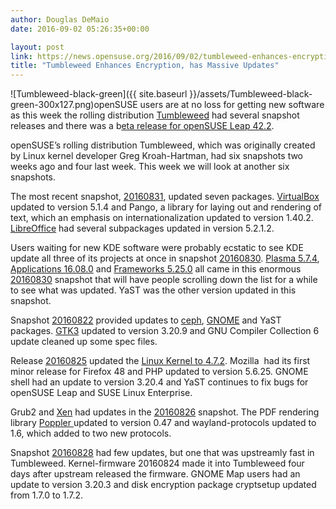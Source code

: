 ```yaml
---
author: Douglas DeMaio
date: 2016-09-02 05:26:35+00:00

layout: post
link: https://news.opensuse.org/2016/09/02/tumbleweed-enhances-encryption-updates-virtualbox-plasma/
title: "Tumbleweed Enhances Encryption, has Massive Updates"
---
```

![Tumbleweed-black-green]({{ site.baseurl }}/assets/Tumbleweed-black-green-300x127.png)openSUSE users are at no loss for getting new software as this week the rolling distribution [Tumbleweed](https://en.opensuse.org/Portal:Tumbleweed) had several snapshot releases and there was a b[eta release for openSUSE Leap 42.2](https://news.opensuse.org/2016/08/31/opensuse-releases-leap-beta-modifies-road-map/).

openSUSE’s rolling distribution Tumbleweed, which was originally created by Linux kernel developer Greg Kroah-Hartman, had six snapshots two weeks ago and four last week. This week we will look at another six snapshots.

The most recent snapshot, [20160831](https://lists.opensuse.org/opensuse-factory/2016-09/msg00049.html), updated seven packages. [VirtualBox ](https://www.virtualbox.org/wiki/Downloads)updated to version 5.1.4 and Pango, a library for laying out and rendering of text, which an emphasis on internationalization updated to version 1.40.2. [LibreOffice](https://www.libreoffice.org/download/libreoffice-fresh/) had several subpackages updated in version 5.2.1.2.

Users waiting for new KDE software were probably ecstatic to see KDE update all three of its projects at once in snapshot [20160830](https://lists.opensuse.org/opensuse-factory/2016-08/msg00585.html). [Plasma 5.7.4](https://www.kde.org/announcements/plasma-5.7.4.php), [Applications 16.08.0](https://www.kde.org/announcements/announce-applications-16.08.0.php) and [Frameworks 5.25.0](https://www.kde.org/announcements/kde-frameworks-5.25.0.php) all came in this enormous [20160830](https://lists.opensuse.org/opensuse-factory/2016-08/msg00585.html) snapshot that will have people scrolling down the list for a while to see what was updated. YaST was the other version updated in this snapshot.

Snapshot [20160822](https://lists.opensuse.org/opensuse-factory/2016-08/msg00451.html) provided updates to [ceph](http://ceph.com/), [GNOME](https://www.gnome.org/) and YaST packages. [GTK3](http://www.gtk.org/) updated to version 3.20.9 and GNU Compiler Collection 6 update cleaned up some spec files.

Release [20160825](https://lists.opensuse.org/opensuse-factory/2016-08/msg00498.html) updated the [Linux Kernel to 4.7.2](https://www.kernel.org/). Mozilla  had its first minor release for Firefox 48 and PHP updated to version 5.6.25. GNOME shell had an update to version 3.20.4 and YaST continues to fix bugs for openSUSE Leap and SUSE Linux Enterprise.

Grub2 and [Xen](https://www.xenproject.org/) had updates in the [20160826](https://lists.opensuse.org/opensuse-factory/2016-08/msg00511.html) snapshot. The PDF rendering library [Poppler ](https://poppler.freedesktop.org/)updated to version 0.47 and wayland-protocols updated to 1.6, which added to two new protocols.

Snapshot [20160828](https://lists.opensuse.org/opensuse-factory/2016-08/msg00540.html) had few updates, but one that was upstreamly fast in Tumbleweed. Kernel-firmware 20160824 made it into Tumbleweed four days after upstream released the firmware. GNOME Map users had an update to version 3.20.3 and disk encryption package cryptsetup updated from 1.7.0 to 1.7.2.		
